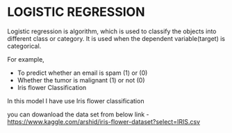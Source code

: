 # LOGISTIC REGRESSION

Logistic regression is algorithm, which is used to classify the objects into different class or category. It is used when the dependent variable(target) is categorical.


 For example,
* To predict whether an email is spam (1) or (0)
* Whether the tumor is malignant (1) or not (0)
* Iris flower Classification

In this model I have use Iris flower classification

you can dowanload the data set from below link - 
https://www.kaggle.com/arshid/iris-flower-dataset?select=IRIS.csv
